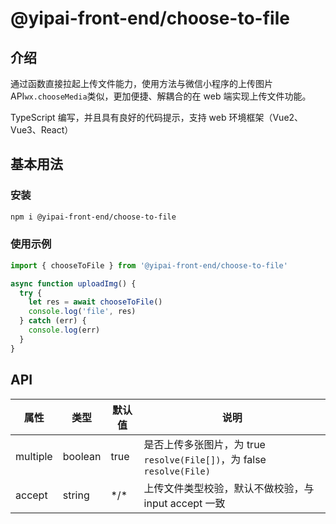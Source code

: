 # @yipai-front-end/choose-to-file

## 介绍

 通过函数直接拉起上传文件能力，使用方法与微信小程序的上传图片 API`wx.chooseMedia`类似，更加便捷、解耦合的在 web 端实现上传文件功能。

 TypeScript 编写，并且具有良好的代码提示，支持 web 环境框架（Vue2、Vue3、React）

## 基本用法

### 安装

```bash
npm i @yipai-front-end/choose-to-file
```

### 使用示例

```js
import { chooseToFile } from '@yipai-front-end/choose-to-file'

async function uploadImg() {
  try {
    let res = await chooseToFile()
    console.log('file', res)
  } catch (err) {
    console.log(err)
  }
}
```

## API

| 属性     | 类型    | 默认值 | 说明                                                                  |
| -------- | ------- | ------ | --------------------------------------------------------------------- |
| multiple | boolean | true   | 是否上传多张图片，为 true `resolve(File[])`，为 false `resolve(File)` |
| accept   | string  | \*/*  | 上传文件类型校验，默认不做校验，与 input accept 一致                  |
